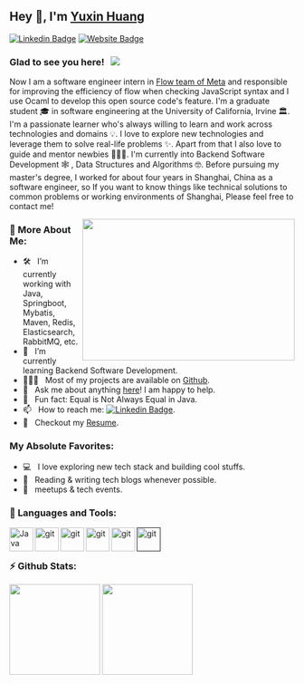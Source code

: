 ## Hey 👋, I'm [Yuxin Huang](https://github.com/yx-hh/)

[![Linkedin Badge](https://img.shields.io/badge/-LinkedIn-0e76a8?style=flat-square&logo=Linkedin&logoColor=white)](https://www.linkedin.com/in/yx-hh)
[![Website Badge](https://img.shields.io/badge/Website-3b5998?style=flat-square&logo=google-chrome&logoColor=white)](https://yx-hh.github.io/)

### Glad to see you here! &nbsp; ![](https://visitor-badge.glitch.me/badge?page_id=yx-hh/yx-hh&style=flat-square&color=0088cc)

Now I am a software engineer intern in [Flow team of Meta](https://github.com/facebook/flow) and responsible for improving the efficiency of flow when checking JavaScript syntax and I use Ocaml to develop this open source code's feature. I'm a graduate student 🎓 in software engineering at the University of California, Irvine 🏛. I'm a passionate learner who's always willing to learn and work across technologies and domains 💡. I love to explore new technologies and leverage them to solve real-life problems ✨. Apart from that I also love to guide and mentor newbies 👨🏻‍💻. I'm currently into Backend Software Development 🕸️ , Data Structures and Algorithms 🤓.  Before pursuing my master's degree, I worked for about four years in Shanghai, China as a software engineer, so If you want to know things like technical solutions to common problems or working environments of Shanghai, Please feel free to contact me!

<img align="right" height="250" width="375" alt="" src="https://media.giphy.com/media/fedryX7dMGMe6lgqDm/giphy.gif" />

### 🧐 More About Me:

- 🛠 &nbsp; I’m currently working with Java, Springboot, Mybatis, <br /> Maven, Redis, Elasticsearch, RabbitMQ, etc.
- 🚀 &nbsp; I’m currently learning Backend Software Development.
- 👨🏻‍💻 &nbsp; Most of my projects are available on [Github](https://github.com/yx-hh).
- 💬 &nbsp; Ask me about anything [here](https://github.com/yx-hh/yx-hh/issues/1)! I am happy to help.
- 👾 &nbsp; Fun fact: Equal is Not Always Equal in Java.
- 📫 &nbsp; How to reach me: [![Linkedin Badge](https://img.shields.io/badge/-LinkedIn-0e76a8?style=flat-square&logo=Linkedin&logoColor=white)](https://www.linkedin.com/in/yx-hh).
- 📝 &nbsp; Checkout my [Resume](https://github.com/yx-hh/yx-hh/blob/main/Yuxin%20Huang-Resume.pdf).

### My Absolute Favorites:

- 💻 &nbsp; I love exploring new tech stack and building cool stuffs.
- 📰 &nbsp; Reading & writing tech blogs whenever possible.
- 🍕 &nbsp; meetups & tech events.

### 🔨 Languages and Tools:
<a href="https://www.java.com" target="_blank"><img align="left" alt="Java" height ="42px" src="https://github.com/rahul-jha98/README_icons/blob/main/language_and_tools/square/java/java.svg"></a>
<a href="https://spring.io/" target="_blank"> <img src="https://github.com/yx-hh/README_icons/blob/main/language_and_tools/square/spring/spring.svg" align="left" alt="git" height='42px'/> </a>
<a href="https://git-scm.com/" target="_blank"> <img src="https://github.com/yx-hh/README_icons/blob/main/language_and_tools/square/git-scm/git-scm.svg" align="left" alt="git" height='42px'/> </a>
<a href="https://www.rabbitmq.com/getstarted.html" target="_blank"> <img src="https://github.com/yx-hh/README_icons/blob/main/language_and_tools/square/rabbitmq/rabbitmq.svg" align="left" alt="git" height='42px'/> </a>
<a href="https://www.docker.com/" target="_blank"> <img src="https://github.com/yx-hh/README_icons/blob/main/language_and_tools/square/docker/docker.svg" align="left" alt="git" height='42px'/> </a>
<a href="" target="_blank"> <img src="https://github.com/yx-hh/README_icons/blob/main/language_and_tools/square/html/html.svg" align="left" alt="git" height='42px'/> </a>

<br/>
<br/>
<!-- ### Projects and Dev Stuffs: -->
<!-- <summary> <b>⚡ Github Stats</b> </summary> -->

### ⚡ Github Stats:
<!-- <table>
<tr>
<td><img height="180em" src="https://github-readme-stats.vercel.app/api?username=estellahuang&show_icons=true&hide_border=true&&count_private=true&include_all_commits=true" /></td>
<td><img height="180em" src="https://github-readme-stats.vercel.app/api/top-langs/?username=estellahuang&exclude_repo=KNN-Image-Classification&show_icons=true&hide_border=true&layout=compact&langs_count=8"/></td>
</tr>
</table> -->
	
<div>
<img height="160em" src="https://github-readme-stats.vercel.app/api?username=yx-hh&show_icons=true&hide_border=true&&count_private=true&include_all_commits=true" />
<img height="160em"  src="https://github-readme-stats.vercel.app/api/top-langs/?username=yx-hh&exclude_repo=KNN-Image-Classification&show_icons=true&hide_border=true&layout=compact&langs_count=8"/>
</div>	
<br/>
	
<!-- <details>	
<summary> <b>⚡ Github Stats</b> </summary>
  <br />
  <img height="180em" src="https://github-readme-stats.vercel.app/api?username=estellahuang&show_icons=true&hide_border=true&&count_private=true&include_all_commits=true" />
  <img height="180em" src="https://github-readme-stats.vercel.app/api/top-langs/?username=estellahuang&exclude_repo=KNN-Image-Classification&show_icons=true&hide_border=true&layout=compact&langs_count=8"/>
</details> -->


<!-- <details>	
  <summary><b>☄️ Github Streaks</b></summary>

  <br />
  <img height="180em" src="https://github-readme-streak-stats.herokuapp.com/?user=estellahuang&hide_border=true" />
</details> -->
<!-- <details>	
  <br />
  <summary><b>⚙️ Things I use to get stuff done</b></summary>
  	  <li><b>OS:</b> macOS Mojave </li>
	    <li><b>Laptop: </b> MacBook Pro (i7)</li>
  	  <li><b>Browser: </b> Google Browser</li>
	    <li><b>Terminal: </b> iTerm </li>
	    <li><b>Code Editor:</b> IntelliJ IDEA</li>
	    <br />
</details> -->


<!--
**EstellaHuang/estellahuang** is a ✨ _special_ ✨ repository because its `README.md` (this file) appears on your GitHub profile.

Here are some ideas to get you started:

- 🔭 I’m currently working on ...
- 🌱 I’m currently learning ...
- 👯 I’m looking to collaborate on ...
- 🤔 I’m looking for help with ...
- 💬 Ask me about ...
- 📫 How to reach me: ...
- 😄 Pronouns: ...
- ⚡ Fun fact: ...
-->
